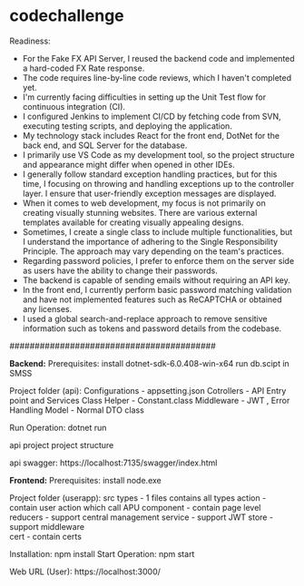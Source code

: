# codechallenge

Readiness:
- For the Fake FX API Server, I reused the backend code and implemented a hard-coded FX Rate response.
- The code requires line-by-line code reviews, which I haven't completed yet.
- I'm currently facing difficulties in setting up the Unit Test flow for continuous integration (CI). 
- I configured Jenkins to implement CI/CD by fetching code from SVN, executing testing scripts, and deploying the application.
- My technology stack includes React for the front end, DotNet for the back end, and SQL Server for the database.
- I primarily use VS Code as my development tool, so the project structure and appearance might differ when opened in other IDEs.
- I generally follow standard exception handling practices, but for this time, I focusing on throwing and handling exceptions up to the controller layer. I ensure that user-friendly exception messages are displayed.
- When it comes to web development, my focus is not primarily on creating visually stunning websites. There are various external templates available for creating visually appealing designs.
- Sometimes, I create a single class to include multiple functionalities, but I understand the importance of adhering to the Single Responsibility Principle. The approach may vary depending on the team's practices.
- Regarding password policies, I prefer to enforce them on the server side as users have the ability to change their passwords.
- The backend is capable of sending emails without requiring an API key.
- In the front end, I currently perform basic password matching validation and have not implemented features such as ReCAPTCHA or obtained any licenses.
- I used a global search-and-replace approach to remove sensitive information such as tokens and password details from the codebase.		



#########################################



**Backend:**
Prerequisites: 
  install dotnet-sdk-6.0.408-win-x64
  run db.scipt in SMSS

Project folder (api):
  Configurations - appsetting.json
  Cotrollers - API Entry point and Services Class
  Helper - Constant.class
  Middleware - JWT , Error Handling
  Model - Normal DTO class
   
Run Operation: dotnet run

api project
project structure 

api swagger: https://localhost:7135/swagger/index.html

**Frontend:**
Prerequisites: 
install node.exe

Project folder (userapp):
src 
  types - 1 files contains all types 
  action - contain user action which call APU
  component - contain page level
  reducers - support central management
  service - support JWT
  store - support middleware   
cert - contain certs

Installation: 
npm install
Start Operation: 
npm start

Web URL (User):
https://localhost:3000/

